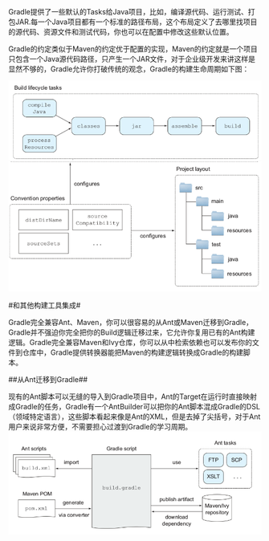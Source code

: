 Gradle提供了一些默认的Tasks给Java项目，比如，编译源代码、运行测试、打包JAR.每一个Java项目都有一个标准的路径布局，这个布局定义了去哪里找项目的源代码、资源文件和测试代码，你也可以在配置中修改这些默认位置。

Gradle的约定类似于Maven的约定优于配置的实现，Maven的约定就是一个项目只包含一个Java源代码路径，只产生一个JAR文件，对于企业级开发来讲这样是显然不够的，Gradle允许你打破传统的观念，Gradle的构建生命周期如下图：

![](/images/dag6.png)
![](/images/dag5.png)

#和其他构建工具集成#

Gradle完全兼容Ant、Maven，你可以很容易的从Ant或Maven迁移到Gradle，Gradle并不强迫你完全把你的Build逻辑迁移过来，它允许你复用已有的Ant构建逻辑。Gradle完全兼容Maven和Ivy仓库，你可以从中检索依赖也可以发布你的文件到仓库中，Gradle提供转换器能把Maven的构建逻辑转换成Gradle的构建脚本。

##从Ant迁移到Gradle##

现有的Ant脚本可以无缝的导入到Gradle项目中，Ant的Target在运行时直接映射成Gradle的任务，Gradle有一个AntBuilder可以把你的Ant脚本混成Gradle的DSL（领域特定语言），这些脚本看起来像是Ant的XML，但是去掉了尖括号，对于Ant用户来说非常方便，不需要担心过渡到Gradle的学习周期。
![](/images/dag7.png)


